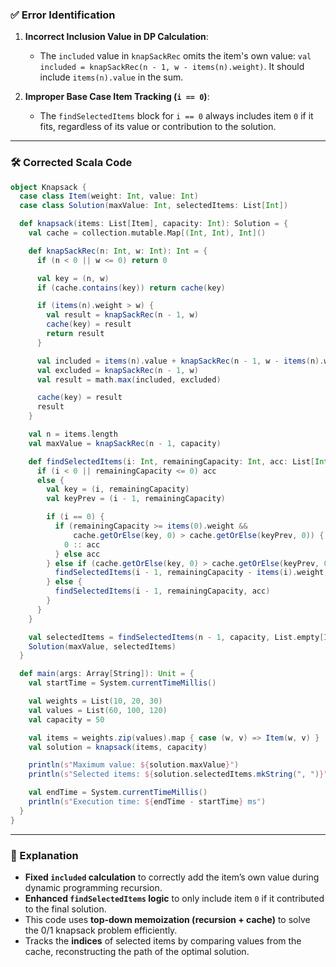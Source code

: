 ### ✅ Error Identification

1. **Incorrect Inclusion Value in DP Calculation**:
   - The `included` value in `knapSackRec` omits the item's own value: `val included = knapSackRec(n - 1, w - items(n).weight)`. It should include `items(n).value` in the sum.

2. **Improper Base Case Item Tracking (`i == 0`)**:
   - The `findSelectedItems` block for `i == 0` always includes item `0` if it fits, regardless of its value or contribution to the solution.

---

### 🛠️ Corrected Scala Code

```scala
object Knapsack {
  case class Item(weight: Int, value: Int)
  case class Solution(maxValue: Int, selectedItems: List[Int])

  def knapsack(items: List[Item], capacity: Int): Solution = {
    val cache = collection.mutable.Map[(Int, Int), Int]()

    def knapSackRec(n: Int, w: Int): Int = {
      if (n < 0 || w <= 0) return 0

      val key = (n, w)
      if (cache.contains(key)) return cache(key)

      if (items(n).weight > w) {
        val result = knapSackRec(n - 1, w)
        cache(key) = result
        return result
      }

      val included = items(n).value + knapSackRec(n - 1, w - items(n).weight)
      val excluded = knapSackRec(n - 1, w)
      val result = math.max(included, excluded)

      cache(key) = result
      result
    }

    val n = items.length
    val maxValue = knapSackRec(n - 1, capacity)

    def findSelectedItems(i: Int, remainingCapacity: Int, acc: List[Int]): List[Int] = {
      if (i < 0 || remainingCapacity <= 0) acc
      else {
        val key = (i, remainingCapacity)
        val keyPrev = (i - 1, remainingCapacity)

        if (i == 0) {
          if (remainingCapacity >= items(0).weight &&
              cache.getOrElse(key, 0) > cache.getOrElse(keyPrev, 0)) {
            0 :: acc
          } else acc
        } else if (cache.getOrElse(key, 0) > cache.getOrElse(keyPrev, 0)) {
          findSelectedItems(i - 1, remainingCapacity - items(i).weight, i :: acc)
        } else {
          findSelectedItems(i - 1, remainingCapacity, acc)
        }
      }
    }

    val selectedItems = findSelectedItems(n - 1, capacity, List.empty[Int])
    Solution(maxValue, selectedItems)
  }

  def main(args: Array[String]): Unit = {
    val startTime = System.currentTimeMillis()

    val weights = List(10, 20, 30)
    val values = List(60, 100, 120)
    val capacity = 50

    val items = weights.zip(values).map { case (w, v) => Item(w, v) }
    val solution = knapsack(items, capacity)

    println(s"Maximum value: ${solution.maxValue}")
    println(s"Selected items: ${solution.selectedItems.mkString(", ")}")

    val endTime = System.currentTimeMillis()
    println(s"Execution time: ${endTime - startTime} ms")
  }
}
```

---

### 🧠 Explanation

- **Fixed `included` calculation** to correctly add the item’s own value during dynamic programming recursion.
- **Enhanced `findSelectedItems` logic** to only include item `0` if it contributed to the final solution.
- This code uses **top-down memoization (recursion + cache)** to solve the 0/1 knapsack problem efficiently.
- Tracks the **indices** of selected items by comparing values from the cache, reconstructing the path of the optimal solution.
